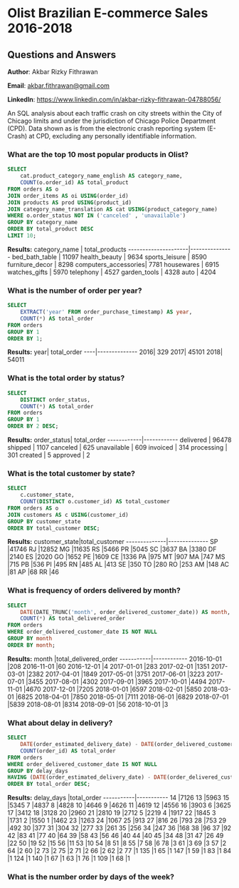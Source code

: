 
# Olist Brazilian E-commerce Sales 2016-2018
## Questions and Answers

**Author**: Akbar Rizky Fithrawan

**Email**: akbar.fithrawan@gmail.com

**LinkedIn**: https://www.linkedin.com/in/akbar-rizky-fithrawan-04788056/

An SQL analysis about each traffic crash on city streets within the City of Chicago limits and under the jurisdiction of Chicago Police Department (CPD). Data shown as is from the electronic crash reporting system (E-Crash) at CPD, excluding any personally identifiable information.


### What are the top 10 most popular products in Olist?

````sql
SELECT 
	cat.product_category_name_english AS category_name,
	COUNT(o.order_id) AS total_product
FROM orders AS o
JOIN order_items AS oi USING(order_id)
JOIN products AS prod USING(product_id)
JOIN category_name_translation AS cat USING(product_category_name)
WHERE o.order_status NOT IN ('canceled' , 'unavailable')
GROUP BY category_name
ORDER BY total_product DESC
LIMIT 10;
````
**Results:**
category_name        | total_products
---------------------|---------------
bed_bath_table       | 11097
health_beauty        | 9634
sports_leisure       | 8590
furniture_decor      | 8298
computers_accessories| 7781
housewares           | 6915
watches_gifts        | 5970
telephony            | 4527
garden_tools         | 4328
auto                 | 4204

### What is the number of order per year?
````sql
SELECT 
	EXTRACT('year' FROM order_purchase_timestamp) AS year,
	COUNT(*) AS total_order
FROM orders
GROUP BY 1
ORDER BY 1;
````
**Results:**
year|	total_order
----|--------------
2016|	329
2017|	45101
2018|	54011

### What is the total order by status?
````sql
SELECT 
	DISTINCT order_status,
	COUNT(*) AS total_order
FROM orders
GROUP BY 1
ORDER BY 2 DESC;
````
**Results:**
order_status| total_order
------------|------------
delivered   | 96478
shipped     | 1107
canceled    | 625
unavailable | 609
invoiced    | 314
processing  | 301
created     | 5
approved    | 2

### What is the total customer by state?
````sql
SELECT 
	c.customer_state,
	COUNT(DISTINCT o.customer_id) AS total_customer
FROM orders AS o
JOIN customers AS c USING(customer_id)
GROUP BY customer_state
ORDER BY total_customer DESC;
````
**Results:**
customer_state|total_customer
--------------|--------------
SP            |41746
RJ            |12852
MG            |11635
RS            |5466
PR            |5045
SC            |3637
BA            |3380
DF            |2140
ES            |2020
GO            |1652
PE            |1609
CE            |1336
PA            |975
MT            |907
MA            |747
MS            |715
PB            |536
PI            |495
RN            |485
AL            |413
SE            |350
TO            |280
RO            |253
AM            |148
AC            |81
AP            |68
RR            |46

### What is frequency of orders delivered by month?
````sql
SELECT 
	DATE(DATE_TRUNC('month', order_delivered_customer_date)) AS month,
	COUNT(*) AS total_delivered_order
FROM orders
WHERE order_delivered_customer_date IS NOT NULL
GROUP BY month
ORDER BY month;
````
**Results:**
month      |total_delivered_order
-----------|------------
2016-10-01 |208
2016-11-01 |60
2016-12-01 |4
2017-01-01 |283
2017-02-01 |1351
2017-03-01 |2382
2017-04-01 |1849
2017-05-01 |3751
2017-06-01 |3223
2017-07-01 |3455
2017-08-01 |4302
2017-09-01 |3965
2017-10-01 |4494
2017-11-01 |4670
2017-12-01 |7205
2018-01-01 |6597
2018-02-01 |5850
2018-03-01 |6825
2018-04-01 |7850
2018-05-01 |7111
2018-06-01 |6829
2018-07-01 |5839
2018-08-01 |8314
2018-09-01 |56
2018-10-01 |3

### What about delay in delivery?
````sql
SELECT 
	DATE(order_estimated_delivery_date) - DATE(order_delivered_customer_date) AS delay_days,
	COUNT(order_id) AS total_order
FROM orders
WHERE order_delivered_customer_date IS NOT NULL
GROUP BY delay_days
HAVING (DATE(order_estimated_delivery_date) - DATE(order_delivered_customer_date)) > 0
ORDER BY total_order DESC;
````
**Results:**
delay_days |total_order
-----------|-----------
14	|7126
13	|5963
15	|5345
7	|4837
8	|4828
10	|4646
9	|4626
11	|4619
12	|4556
16	|3903
6	|3625
17	|3412
18	|3128
20	|2960
21	|2810
19	|2712
5	|2219
4	|1917
22	|1845
3	|1731
2	|1550
1	|1462
23	|1263
24	|1067
25	|913
27	|816
26	|793
28	|753
29	|492
30	|377
31	|304
32	|277
33	|261
35	|256
34	|247
36	|168
38	|96
37	|92
42	|83
41	|77
40	|64
39	|58
43	|56
46	|40
44	|40
45	|34
48	|31
47	|26
49	|22
50	|19
52	|15
56	|11
53	|10
54	|8
51	|8
55	|7
58	|6
78	|3
61	|3
69	|3
57	|2
64	|2
60	|2
73	|2
75	|2
71	|2
66	|2
62	|2
77	|1
135	|1
65	|1
147	|1
59	|1
83	|1
84	|1
124	|1
140	|1
67	|1
63	|1
76	|1
109	|1
68	|1











### What is the number order by days of the week?
